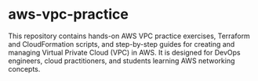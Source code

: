 # aws-vpc-practice
This repository contains hands-on AWS VPC practice exercises, Terraform and CloudFormation scripts, and step-by-step guides for creating and managing Virtual Private Cloud (VPC) in AWS. It is designed for DevOps engineers, cloud practitioners, and students learning AWS networking concepts.
